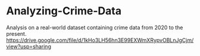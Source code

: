 # Analyzing-Crime-Data
Analysis on a real-world dataset containing crime data from 2020 to the present. 
https://drive.google.com/file/d/1kHo3LH56hn3E99EXWmXRypvOBLnJgCjm/view?usp=sharing
